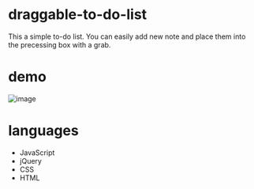 # draggable-to-do-list
This a simple to-do list. You can easily add new note and place them into the precessing box with a grab.

# demo
![image](https://github.com/OriaChou/draggable-to-do-list/blob/main/demo.gif)

# languages
- JavaScript
- jQuery
- CSS
- HTML
